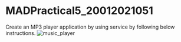 # MADPractical5_20012021051
Create an MP3 player application by using service by following below instructions.
![music_player](https://user-images.githubusercontent.com/110597836/192157243-dd3e37b0-98e2-4c77-ae9e-7ec56ff4a0eb.jpg)
